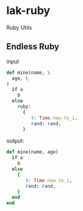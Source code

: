 # lak-ruby
Ruby Utils

## Endless Ruby

input

```ruby
def mine(name, \
  age, \
)
  if a
    b
  else
    ruby:
      {
         t: Time.now.to_i,
         rand: rand,
      }
```

output:

```ruby
def mine(name, age)
  if a
    b
  else
    {
       t: Time.now.to_i,
       rand: rand,
    }
  end
end
```
